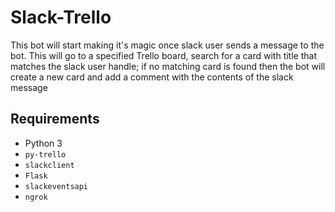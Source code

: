 # Slack-Trello

This bot will start making it's magic once slack user sends a message to the bot. This will go to a specified Trello board, search
for a card with title that matches the slack user handle; if no matching card is found then the bot will create a new card and add
a comment with the contents of the slack message

## Requirements
- Python 3
- `py-trello`
- `slackclient`
- `Flask`
- `slackeventsapi`
- `ngrok`